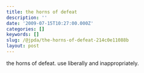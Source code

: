 ```yaml
---
title: the horns of defeat
description: ''
date: '2009-07-15T10:27:00.000Z'
categories: []
keywords: []
slug: /@jpda/the-horns-of-defeat-214c0e11088b
layout: post
---
```


the horns of defeat. use liberally and inappropriately.